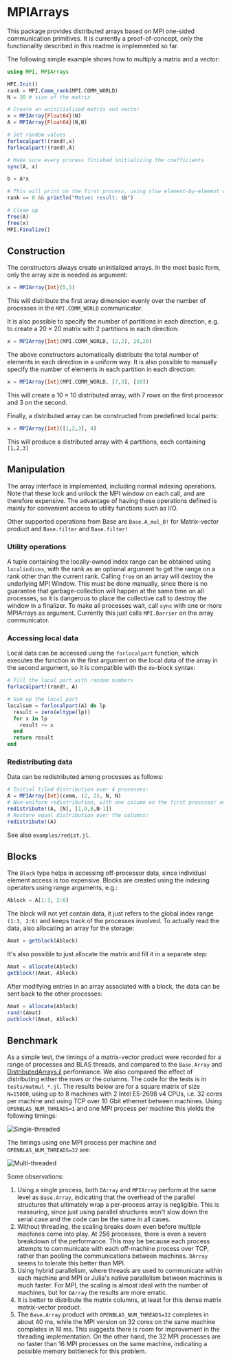 <script src="/Users/bjanssens/.julia/v0.6/PlotlyJS/assets/plotly-latest.min.js">

</script>


# MPIArrays

This package provides distributed arrays based on MPI one-sided communication primitives.
It is currently a proof-of-concept, only the functionality described in this readme is implemented
so far.

The following simple example shows how to multiply a matrix and a vector:

```julia
using MPI, MPIArrays

MPI.Init()
rank = MPI.Comm_rank(MPI.COMM_WORLD)
N = 30 # size of the matrix

# Create an uninitialized matrix and vector
x = MPIArray{Float64}(N)
A = MPIArray{Float64}(N,N)

# Set random values
forlocalpart!(rand!,x)
forlocalpart!(rand!,A)

# Make sure every process finished initializing the coefficients
sync(A, x)

b = A*x

# This will print on the first process, using slow element-by-element communication, but that's OK to print to screen
rank == 0 && println("Matvec result: $b")

# Clean up
free(A)
free(x)
MPI.Finalize()
```

## Construction

The constructors always create uninitialized arrays. In the most basic form, only the array size is needed as argument:

```julia
x = MPIArray{Int}(5,5)
```

This will distribute the first array dimension evenly over the number of processes in the `MPI.COMM_WORLD` communicator.

It is also possible to specify the number of partitions in each direction, e.g. to
create a 20 × 20 matrix with 2 partitions in each direction:

```julia
x = MPIArray{Int}(MPI.COMM_WORLD, (2,2), 20,20)
```

The above constructors automatically distribute the total number of elements in each direction in a uniform way. It is also possible to manually specify the number of elements in each partition in each direction:

```julia
x = MPIArray{Int}(MPI.COMM_WORLD, [7,3], [10])
```

This will create a 10 × 10 distributed array, with 7 rows on the first processor and 3 on the second.

Finally, a distributed array can be constructed from predefined local parts:

```julia
x = MPIArray{Int}([1,2,3], 4)
```

This will produce a distributed array with 4 partitions, each containing `[1,2,3]`

## Manipulation

The array interface is implemented, including normal indexing operations. Note that these lock and unlock the MPI window on each call, and are therefore expensive. The advantage of having these operations defined is mainly for convenient access to utility functions such as I/O.

Other supported operations from Base are `Base.A_mul_B!` for Matrix-vector product and `Base.filter` and `Base.filter!`

### Utility operations

A tuple containing the locally-owned index range can be obtained using `localindices`, with the rank as an optional argument to get the range on a rank other than the current rank. Calling `free` on an array will destroy the underlying MPI Window. This must be done manually, since there is no guarantee that garbage-collection will happen at the same time on all processes, so it is dangerous to place the collective call to destroy the window in a finalizer. To make all processes wait, call `sync` with one or more MPIArrays as argument. Currently this just calls `MPI.Barrier` on the array communicator.

### Accessing local data

Local data can be accessed using the `forlocalpart` function, which executes the function in the first argument on the local data of the array in the second argument, so it is compatible with the `do`-block syntax:

```julia
# Fill the local part with random numbers
forlocalpart!(rand!, A)

# Sum up the local part
localsum = forlocalpart(A) do lp
  result = zero(eltype(lp))
  for x in lp
    result += x
  end
  return result
end
```

### Redistributing data

Data can be redistributed among processes as follows:

```julia
# Initial tiled distribution over 4 processes:
A = MPIArray{Int}(comm, (2, 2), N, N)
# Non-uniform redistribution, with one column on the first processor and the rest on the last:
redistribute!(A, [N], [1,0,0,N-1])
# Restore equal distribution over the columns:
redistribute!(A)
```
See also `examples/redist.jl`.

## Blocks

The `Block` type helps in accessing off-processor data, since individual element access is too expensive. Blocks are created using the indexing operators using range arguments, e.g.:

```julia
Ablock = A[1:3, 2:6]
```

The block will not yet contain data, it just refers to the global index range `(1:3, 2:6)` and keeps track of the processes involved. To actually read the data, also allocating an array for the storage:

```julia
Amat = getblock(Ablock)
```

It's also possible to just allocate the matrix and fill it in a separate step:

```julia
Amat = allocate(Ablock)
getblock!(Amat, Ablock)
```

After modifying entries in an array associated with a block, the data can be sent back to the other processes:

```julia
Amat = allocate(Ablock)
rand!(Amat)
putblock!(Amat, Ablock)
```

## Benchmark

As a simple test, the timings of a matrix-vector product were recorded for a range of processes and BLAS threads, and compared to the `Base.Array` and [DistributedArrays.jl](https://github.com/JuliaParallel/DistributedArrays.jl) performance. We also compared the effect of distributing either the rows or the columns. The code for the tests is in `tests/matmul_*.jl`. The results below are for a square matrix of size `N=15000`, using up to 8 machines with 2 Intel E5-2698 v4 CPUs, i.e. 32 cores per machine and using TCP over 10 Gbit ethernet between machines. Using `OPENBLAS_NUM_THREADS=1` and one MPI process per machine this yields the following timings:

![Single-threaded](benchmarks/singlethread.svg "One thread per process")

The timings using one MPI process per machine and `OPENBLAS_NUM_THREADS=32` are:

![Multi-threaded](benchmarks/multithread.svg "32 threads per process")

Some observations:
1. Using a single process, both `DArray` and `MPIArray` perform at the same level as `Base.Array`, indicating that the overhead of the parallel structures that ultimately wrap a per-process array is negligible. This is reassuring, since just using parallel structures won't slow down the serial case and the code can be the same in all cases.
2. Without threading, the scaling breaks down even before multiple machines come into play. At 256 processes, there is even a severe breakdown of the performance. This may be because each process attempts to communicate with each off-machine process over TCP, rather than pooling the communications between machines. `DArray` seems to tolerate this better than MPI.
3. Using hybrid parallelism, where threads are used to communicate within each machine and MPI or Julia's native parallelism between machines is much faster. For MPI, the scaling is almost ideal with the number of machines, but for `DArray` the results are more erratic.
4. It is better to distribute the matrix columns, at least for this dense matrix matrix-vector product.
5. The `Base.Array` product with `OPENBLAS_NUM_THREADS=32` completes in about 40 ms, while the MPI version on 32 cores on the same machine completes in 18 ms. This suggests there is room for improvement in the threading implementation. On the other hand, the 32 MPI processes are no faster than 16 MPI processes on the same machine, indicating a possible memory bottleneck for this problem.